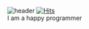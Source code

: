 ![header](https://capsule-render.vercel.app/api?type=waving&color=2E2EFE&height=300&section=header&text=parsoss&fontSize=90&fontColor=83C6FF)
[![Hits](https://hits.seeyoufarm.com/api/count/incr/badge.svg?url=https%3A%2F%2Fgithub.com%2Fparsoss%2Fhit-counter&count_bg=%2379C83D&title_bg=%23555555&icon=&icon_color=%23E7E7E7&title=hits&edge_flat=false)](https://hits.seeyoufarm.com) <br>
I am a happy programmer

